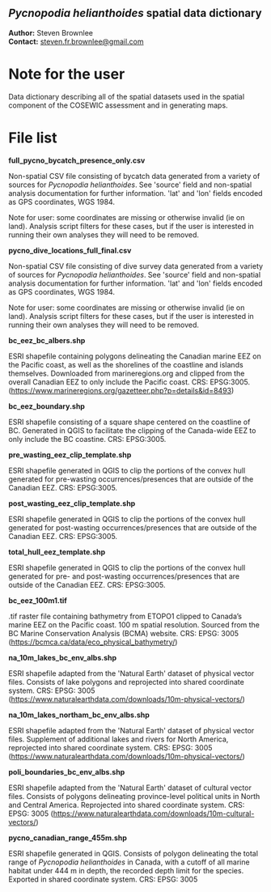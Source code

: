 ## *Pycnopodia helianthoides* spatial data dictionary

**Author:** Steven Brownlee <br>
**Contact:** steven.fr.brownlee@gmail.com

# Note for the user

Data dictionary describing all of the spatial datasets used in the spatial component 
of the COSEWIC assessment and in generating maps. 

# File list

**full_pycno_bycatch_presence_only.csv**

Non-spatial CSV file consisting of bycatch data generated from a variety of sources
for *Pycnopodia helianthoides*. See 'source' field and non-spatial analysis documentation
for further information. 'lat' and 'lon' fields encoded as GPS coordinates, WGS 1984. 

Note for user: some coordinates are missing or otherwise invalid (ie on land). Analysis
script filters for these cases, but if the user is interested in running their own analyses
they will need to be removed.

**pycno_dive_locations_full_final.csv**

Non-spatial CSV file consisting of dive survey data generated from a variety of sources
for *Pycnopodia helianthoides*.  See 'source' field and non-spatial analysis documentation
for further information. 'lat' and 'lon' fields encoded as GPS coordinates, WGS 1984.

Note for user: some coordinates are missing or otherwise invalid (ie on land). Analysis
script filters for these cases, but if the user is interested in running their own analyses
they will need to be removed.

**bc_eez_bc_albers.shp**

ESRI shapefile containing polygons delineating the Canadian marine EEZ on the 
Pacific coast, as well as the shorelines of the coastline and islands themselves. 
Downloaded from marineregions.org and clipped from the overall Canadian EEZ to 
only include the Pacific coast. CRS: EPSG:3005.					(https://www.marineregions.org/gazetteer.php?p=details&id=8493)

**bc_eez_boundary.shp**

ESRI shapefile consisting of a square shape centered on the coastline of BC.
Generated in QGIS to facilitate the clipping of the Canada-wide EEZ to only
include the BC coastine. CRS: EPSG:3005.

**pre_wasting_eez_clip_template.shp**

ESRI shapefile generated in QGIS to clip the portions of the convex hull 
generated for pre-wasting occurrences/presences that are outside of the Canadian 
EEZ. CRS: EPSG:3005.

**post_wasting_eez_clip_template.shp**

ESRI shapefile generated in QGIS to clip the portions of the convex hull 
generated for post-wasting occurrences/presences that are outside of the Canadian 
EEZ. CRS: EPSG:3005.

**total_hull_eez_template.shp**

ESRI shapefile generated in QGIS to clip the portions of the convex hull 
generated for pre- and post-wasting occurrences/presences that are outside of 
the Canadian EEZ. CRS: EPSG:3005.

**bc_eez_100m1.tif**

.tif raster file containing bathymetry from ETOPO1 clipped to Canada’s marine 
EEZ on the Pacific coast. 100 m spatial resolution. 
Sourced from the BC Marine Conservation Analysis (BCMA) website. CRS: EPSG: 3005				(https://bcmca.ca/data/eco_physical_bathymetry/)

**na_10m_lakes_bc_env_albs.shp**

ESRI shapefile adapted from the 'Natural Earth' dataset of physical vector files. 
Consists of lake polygons and reprojected into shared coordinate system.
CRS: EPSG: 3005
(https://www.naturalearthdata.com/downloads/10m-physical-vectors/)

**na_10m_lakes_northam_bc_env_albs.shp**

ESRI shapefile adapted from the 'Natural Earth' dataset of physical vector files.
Supplement of additional lakes and rivers for North America, reprojected into shared coordinate system. CRS: EPSG: 3005
(https://www.naturalearthdata.com/downloads/10m-physical-vectors/)

**poli_boundaries_bc_env_albs.shp**

ESRI shapefile adapted from the 'Natural Earth' dataset of cultural vector files.
Consists of polygons delineating province-level political units in North and Central
America. Reprojected into shared coordinate system. CRS: EPSG: 3005
(https://www.naturalearthdata.com/downloads/10m-cultural-vectors/)

**pycno_canadian_range_455m.shp**

ESRI shapefile generated in QGIS. Consists of polygon delineating the total range 
of *Pycnopodia helianthoides* in Canada, with a cutoff of all marine habitat under
444 m in depth, the recorded depth limit for the species. Exported in shared
coordinate system. CRS: EPSG: 3005
